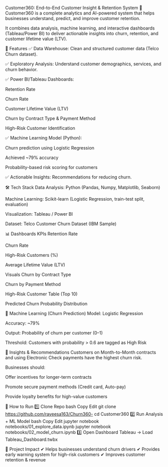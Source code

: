 Customer360: End-to-End Customer Insight & Retention System
🚀 Customer360 is a complete analytics and AI-powered system that helps businesses understand, predict, and improve customer retention.

It combines data analysis, machine learning, and interactive dashboards (Tableau/Power BI) to deliver actionable insights into churn, retention, and customer lifetime value (LTV).

📌 Features
✅ Data Warehouse: Clean and structured customer data (Telco Churn dataset).

✅ Exploratory Analysis: Understand customer demographics, services, and churn behavior.

✅ Power BI/Tableau Dashboards:

Retention Rate

Churn Rate

Customer Lifetime Value (LTV)

Churn by Contract Type & Payment Method

High-Risk Customer Identification

✅ Machine Learning Model (Python):

Churn prediction using Logistic Regression

Achieved ~79% accuracy

Probability-based risk scoring for customers

✅ Actionable Insights: Recommendations for reducing churn.


🛠️ Tech Stack
Data Analysis: Python (Pandas, Numpy, Matplotlib, Seaborn)

Machine Learning: Scikit-learn (Logistic Regression, train-test split, evaluation)

Visualization: Tableau / Power BI

Dataset: Telco Customer Churn Dataset (IBM Sample)

📊 Dashboards
KPIs
Retention Rate

Churn Rate

High-Risk Customers (%)

Average Lifetime Value (LTV)

Visuals
Churn by Contract Type

Churn by Payment Method

High-Risk Customer Table (Top 10)

Predicted Churn Probability Distribution

🤖 Machine Learning (Churn Prediction)
Model: Logistic Regression

Accuracy: ~79%

Output: Probability of churn per customer (0–1)

Threshold: Customers with probability > 0.6 are tagged as High Risk

📢 Insights & Recommendations
Customers on Month-to-Month contracts and using Electronic Check payments have the highest churn risk.

Businesses should:

Offer incentives for longer-term contracts

Promote secure payment methods (Credit card, Auto-pay)

Provide loyalty benefits for high-value customers

🚀 How to Run
1️⃣ Clone Repo
bash
Copy
Edit
git clone  https://github.com/rayeesa163/Churn360-
cd Customer360
2️⃣ Run Analysis + ML Model
bash
Copy
Edit
jupyter notebook notebooks/01_explore_data.ipynb
jupyter notebook notebooks/02_model_churn.ipynb
3️⃣ Open Dashboard
Tableau → Load Tableau_Dashboard.twbx



📌 Project Impact
✔ Helps businesses understand churn drivers
✔ Provides early warning system for high-risk customers
✔ Improves customer retention & revenue

